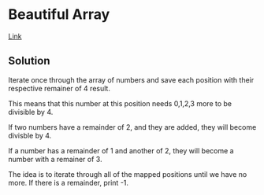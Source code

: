 # Beautiful Array

[Link](https://www.codechef.com/problems/BTAR)

## Solution
Iterate once through the array of numbers and save each position with their respective remainer of 4 result.

This means that this number at this position needs 0,1,2,3 more to be divisible by 4.

If two numbers have a remainder of 2, and they are added, they will become divisble by 4.

If a number has a remainder of 1 and another of 2, they will become a number with a remainer of 3.

The idea is to iterate through all of the mapped positions until we have no more. If there is a remainder, print -1.